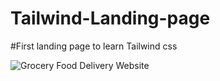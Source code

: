 # Tailwind-Landing-page
#First landing page to learn Tailwind css


![Grocery Food Delivery Website](https://github.com/Youress/Tailwind-Landing-page/assets/113777333/ff69e8cf-c78e-43cc-8893-093c89849ea8)
